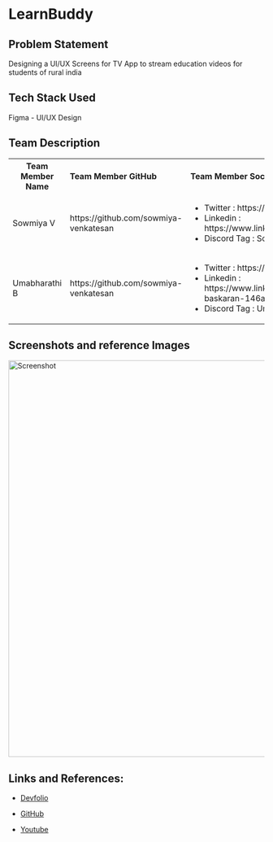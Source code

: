# LearnBuddy

## Problem Statement

Designing a UI/UX Screens for TV App to stream education videos for students of rural india

## Tech Stack Used

Figma - UI/UX Design

## Team Description

<table>
  <tr>
    <th>Team Member Name</th>
    <th align ="left">Team Member GitHub</th>
    <th align ="left">Team Member Socials</th>
  </tr>
  <tr>
    <td>Sowmiya V </td>
    <td>https://github.com/sowmiya-venkatesan</td>
    <td>
      <ul>
      <li>Twitter : https://twitter.com/im_sowmiya</li>
      <li>Linkedin : https://www.linkedin.com/in/sowmiyavenkatesan/</li>
      <li>Discord Tag : Sowmiya V#1169</li>
      </ul>
    </td>
  </tr>
  <tr>
    <td>Umabharathi B</td>
    <td>https://github.com/sowmiya-venkatesan</td>
    <td>
      <ul>
      <li>Twitter : https://twitter.com/B_umabharathi</li>
      <li>Linkedin : https://www.linkedin.com/in/umabharathi-baskaran-146a47192/</li>
      <li>Discord Tag : Uma#7521</li>
      </ul>
    </td>
  </tr>

  </table>

## Screenshots and reference Images

<img src="/image/ScreenShot.png" alt="Screenshot" width="1920" height="780">

## Links and References: 

- [Devfolio](your_devfolio_link_here)

- [GitHub](https://github.com/sowmiya-venkatesan/LearnBuddy)

- [Youtube](your_demo_video_link_here)
